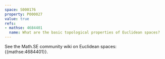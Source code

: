 ```yaml
---
space: S000176
property: P000027
value: true
refs:
- mathse: 4684401
  name: What are the basic topological properties of Euclidean spaces?
---
```


See the Math.SE community wiki on Euclidean spaces: {{mathse:4684401}}.
